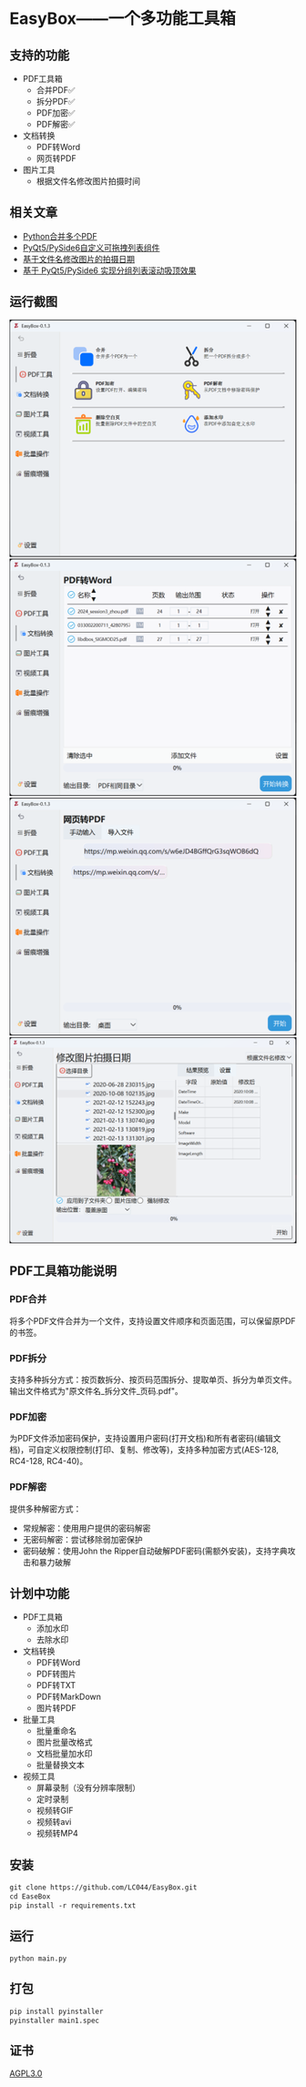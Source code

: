 # EasyBox——一个多功能工具箱

## 支持的功能

* PDF工具箱
  * 合并PDF✅
  * 拆分PDF✅
  * PDF加密✅
  * PDF解密✅
* 文档转换
  * PDF转Word
  * 网页转PDF
* 图片工具
  * 根据文件名修改图片拍摄时间

## 相关文章

* [Python合并多个PDF](https://blog.lc044.love/post/11)
* [PyQt5/PySide6自定义可拖拽列表组件](https://blog.lc044.love/post/12)
* [基于文件名修改图片的拍摄日期](https://blog.lc044.love/post/14)
* [基于 PyQt5/PySide6 实现分组列表滚动吸顶效果](https://blog.lc044.love/post/15)

## 运行截图

![img.png](doc/images/img.png)
![img.png](doc/images/img_2.png)
![img_1.png](doc/images/img_1.png)
![img_3.png](doc/images/img_3.png)

## PDF工具箱功能说明

### PDF合并
将多个PDF文件合并为一个文件，支持设置文件顺序和页面范围，可以保留原PDF的书签。

### PDF拆分
支持多种拆分方式：按页数拆分、按页码范围拆分、提取单页、拆分为单页文件。输出文件格式为"原文件名_拆分文件_页码.pdf"。

### PDF加密
为PDF文件添加密码保护，支持设置用户密码(打开文档)和所有者密码(编辑文档)，可自定义权限控制(打印、复制、修改等)，支持多种加密方式(AES-128, RC4-128, RC4-40)。

### PDF解密
提供多种解密方式：
- 常规解密：使用用户提供的密码解密
- 无密码解密：尝试移除弱加密保护
- 密码破解：使用John the Ripper自动破解PDF密码(需额外安装)，支持字典攻击和暴力破解

## 计划中功能

* PDF工具箱
  * 添加水印
  * 去除水印
* 文档转换
  * PDF转Word
  * PDF转图片
  * PDF转TXT
  * PDF转MarkDown
  * 图片转PDF
* 批量工具
  * 批量重命名
  * 图片批量改格式
  * 文档批量加水印
  * 批量替换文本
* 视频工具
  * 屏幕录制（没有分辨率限制）
  * 定时录制
  * 视频转GIF
  * 视频转avi
  * 视频转MP4

## 安装

```shell
git clone https://github.com/LC044/EasyBox.git
cd EaseBox
pip install -r requirements.txt
```

## 运行

```shell
python main.py
```

## 打包

```shell
pip install pyinstaller
pyinstaller main1.spec
```

## 证书

[AGPL3.0](./LICENSE)
